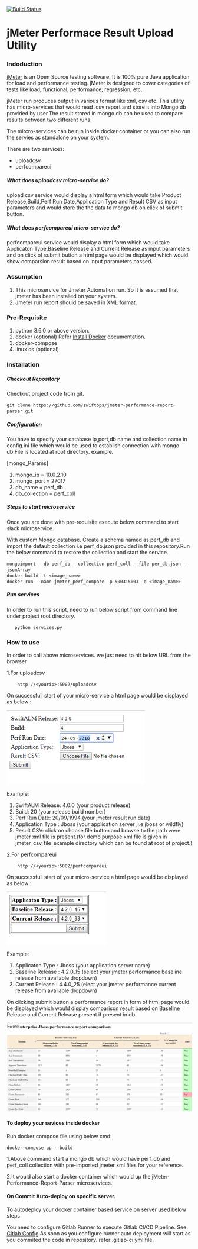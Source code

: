 [![Build Status](https://dev.azure.com/swiftops/swiftops/_apis/build/status/swiftops.jmeter_perf_compare)](https://dev.azure.com/swiftops/swiftops/_build/latest?definitionId=1)


# jMeter Performace Result Upload Utility

### Indoduction
[jMeter](https://jmeter.apache.org/) is an Open Source testing software. It is 100% pure Java application for load and performance testing. jMeter is designed to cover categories of tests like load, functional, performance, regression, etc.

jMeter run produces output in various format like xml, csv etc. This utility has micro-services that would read .csv report and store it into Mongo db provided by user.The result stored in mongo db can be used to compare results between two different runs.

The mircro-services can be run inside docker container or you can also run the servies as standalone on your system.

There are two services:

* uploadcsv
* perfcompareui

##### What does uploadcsv micro-service do?
upload csv service would display a html form which would take Product Release,Build,Perf Run Date,Application Type and Result CSV as input parameters and would store the the data to mongo db on click of submit button.

##### What does perfcompareui micro-service do?
perfcompareui service would display a html form which would take Applicaton Type,Baseline Release and Current Release as input parameters and on click of submit button a html page would be displayed which would show comparsion result based on input parameters passed.

### Assumption

1. This microservice for Jmeter Automation run. So It is assumed that jmeter  has been installed on your system.
2. Jmeter run report should be saved in XML format.


### Pre-Requisite

1. python 3.6.0 or above version.
2. docker (optional) Refer [Install Docker](https://www.digitalocean.com/community/tutorials/how-to-install-and-use-docker-on-ubuntu-16-04) documentation.
3. docker-compose
4. linux os (optional)


### Installation
##### Checkout Repository
Checkout project code from git.
```
git clone https://github.com/swiftops/jmeter-performance-report-parser.git
```

##### Configuration
You have to specify your database ip,port,db name and collection name in config.ini file which  would be used to establish connection with mongo db.File is located at root directory.
example.


[mongo_Params]
1. mongo_ip = 10.0.2.10
2. mongo_port = 27017
3. db_name = perf_db
4. db_collection = perf_coll

##### Steps to start microservice

Once you are done with pre-requisite execute below command to start slack microservice.

With custom Mongo database.
 Create a schema named as perf_db and import the default collection i.e perf_db.json provided in this repository.Run the below command to restore the collection and start the service.
```
mongoimport --db perf_db --collection perf_coll --file per_db.json --jsonArray
docker build -t <image_name>
docker run --name jmeter_perf_compare -p 5003:5003 -d <image_name>
```


##### Run services
In order to run this script, need to run below script from command line under project root directory.

```
   python services.py
``` 

### How to use
In order to call above microservices. we just need to hit below URL  from the browser

1.For uploadcsv 
```
	http://<yourip>:5002/uploadcsv
```
On successfull start of your micro-service a html page would be displayed as below :

![alt text](screenshot/uploadcsv.PNG)	


Example:
1. SwiftALM Release: 4.0.0  (your product release)
2. Build: 20 (your release build number)
3. Perf Run Date: 20/09/1994 (your jmeter result run date)
4. Application Type : Jboss (your application server ,i.e jboss or wildfly)
5. Result CSV: click on choose file button and browse to the path were jmeter xml file is present.(for demo purpose xml file is given in jmeter_csv_file_example directory which can be found at root of project.)


2.For perfcompareui
```	
	http://<yourip>:5002/perfcompareui
```

On successfull start of your micro-service a html page would be displayed as below :

![alt text](screenshot/perfcompareui.PNG)


Example:
1. Applicaton Type : Jboss (your application server name)
2. Baseline Release : 4.2.0_15 (select your jmeter performance baseline release from available dropdown)
3. Current Release : 4.4.0_25 (elect your jmeter performance current release from available dropdown)


On clicking submit button a performance report in form of html page would be displayed which would display comparison result based on Baseline Release and Current Release present if present in db.

![alt text](screenshot/perf_report.PNG)


#### To deploy your sevices inside docker

Run docker compose file using below cmd:
```
docker-compose up --build
```
1.Above command  start a mongo db which would have perf_db and perf_coll collection with pre-imported jmeter xml files for 	your  reference.

2.It would also start a docker container which would up the jMeter-Performance-Report-Parser microservices.

#### On Commit Auto-deploy on specific server.

To autodeploy your docker container based service on server used below steps

You need to configure Gitlab Runner to execute Gitlab CI/CD Pipeline. See [Gitlab Config](https://docs.gitlab.com/runner/install)
As soon as you configure runner auto deployment will start as you commited the code in repository.
refer .gitlab-ci.yml file.
	






  

